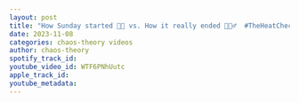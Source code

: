 ```yaml
---
layout: post
title: "How Sunday started 💪🏽 vs. How it really ended 🤦🏽‍♂️ ￼#TheHeatCheckPodcast #Bears #Saints #NOLA"
date: 2023-11-08
categories: chaos-theory videos
author: chaos-theory
spotify_track_id: 
youtube_video_id: WTF6PNhUutc
apple_track_id: 
youtube_metadata: 
---
```

